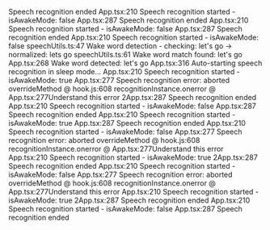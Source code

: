 Speech recognition ended
App.tsx:210 Speech recognition started - isAwakeMode: false
App.tsx:287 Speech recognition ended
App.tsx:210 Speech recognition started - isAwakeMode: false
App.tsx:287 Speech recognition ended
App.tsx:210 Speech recognition started - isAwakeMode: false
speechUtils.ts:47 Wake word detection - checking: let's go -> normalized: lets go
speechUtils.ts:61 Wake word match found: let's go
App.tsx:268 Wake word detected: let's go
App.tsx:316 Auto-starting speech recognition in sleep mode...
App.tsx:210 Speech recognition started - isAwakeMode: true
App.tsx:277 Speech recognition error: aborted
overrideMethod @ hook.js:608
recognitionInstance.onerror @ App.tsx:277Understand this error
2App.tsx:287 Speech recognition ended
App.tsx:210 Speech recognition started - isAwakeMode: false
App.tsx:287 Speech recognition ended
App.tsx:210 Speech recognition started - isAwakeMode: true
App.tsx:287 Speech recognition ended
App.tsx:210 Speech recognition started - isAwakeMode: false
App.tsx:277 Speech recognition error: aborted
overrideMethod @ hook.js:608
recognitionInstance.onerror @ App.tsx:277Understand this error
App.tsx:210 Speech recognition started - isAwakeMode: true
2App.tsx:287 Speech recognition ended
App.tsx:210 Speech recognition started - isAwakeMode: false
App.tsx:277 Speech recognition error: aborted
overrideMethod @ hook.js:608
recognitionInstance.onerror @ App.tsx:277Understand this error
App.tsx:210 Speech recognition started - isAwakeMode: true
2App.tsx:287 Speech recognition ended
App.tsx:210 Speech recognition started - isAwakeMode: false
App.tsx:287 Speech recognition ended